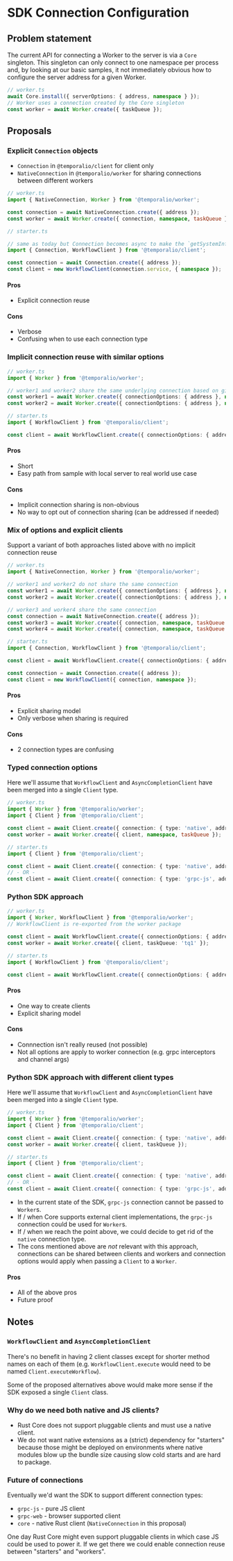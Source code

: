 # SDK Connection Configuration

## Problem statement

The current API for connecting a Worker to the server is via a `Core` singleton.
This singleton can only connect to one namespace per process and, by looking at our basic samples,
it not immediately obvious how to configure the server address for a given Worker.

```ts
// worker.ts
await Core.install({ serverOptions: { address, namespace } });
// Worker uses a connection created by the Core singleton
const worker = await Worker.create({ taskQueue });
```

## Proposals

### Explicit `Connection` objects

- `Connection` in `@temporalio/client` for client only
- `NativeConnection` in `@temporalio/worker` for sharing connections between different workers

```ts
// worker.ts
import { NativeConnection, Worker } from '@temporalio/worker';

const connection = await NativeConnection.create({ address });
const worker = await Worker.create({ connection, namespace, taskQueue });

// starter.ts

// same as today but Connection becomes async to make the `getSystemInfo` call
import { Connection, WorkflowClient } from '@temporalio/client';

const connection = await Connection.create({ address });
const client = new WorkflowClient(connection.service, { namespace });
```

#### Pros

- Explicit connection reuse

#### Cons

- Verbose
- Confusing when to use each connection type

### Implicit connection reuse with similar options

```ts
// worker.ts
import { Worker } from '@temporalio/worker';

// worker1 and worker2 share the same underlying connection based on given options
const worker1 = await Worker.create({ connectionOptions: { address }, namespace, taskQueue: 'tq1' });
const worker2 = await Worker.create({ connectionOptions: { address }, namespace, taskQueue: 'tq2' });

// starter.ts
import { WorkflowClient } from '@temporalio/client';

const client = await WorkflowClient.create({ connectionOptions: { address }, namespace });
```

#### Pros

- Short
- Easy path from sample with local server to real world use case

#### Cons

- Implicit connection sharing is non-obvious
- No way to opt out of connection sharing (can be addressed if needed)

### Mix of options and explicit clients

Support a variant of both approaches listed above with no implicit connection reuse

```ts
// worker.ts
import { NativeConnection, Worker } from '@temporalio/worker';

// worker1 and worker2 do not share the same connection
const worker1 = await Worker.create({ connectionOptions: { address }, namespace, taskQueue: 'tq1' });
const worker2 = await Worker.create({ connectionOptions: { address }, namespace, taskQueue: 'tq2' });

// worker3 and worker4 share the same connection
const connection = await NativeConnection.create({ address });
const worker3 = await Worker.create({ connection, namespace, taskQueue });
const worker4 = await Worker.create({ connection, namespace, taskQueue });

// starter.ts
import { Connection, WorkflowClient } from '@temporalio/client';

const client = await WorkflowClient.create({ connectionOptions: { address }, namespace });

const connection = await Connection.create({ address });
const client = new WorkflowClient({ connection, namespace });
```

#### Pros

- Explicit sharing model
- Only verbose when sharing is required

#### Cons

- 2 connection types are confusing

### Typed connection options

Here we'll assume that `WorkflowClient` and `AsyncCompletionClient` have been merged into a single `Client` type.

```ts
// worker.ts
import { Worker } from '@temporalio/worker';
import { Client } from '@temporalio/client';

const client = await Client.create({ connection: { type: 'native', address }, namespace });
const worker = await Worker.create({ client, namespace, taskQueue });

// starter.ts
import { Client } from '@temporalio/client';

const client = await Client.create({ connection: { type: 'native', address }, namespace });
// - OR -
const client = await Client.create({ connection: { type: 'grpc-js', address, interceptors }, namespace });
```

### Python SDK approach

```ts
// worker.ts
import { Worker, WorkflowClient } from '@temporalio/worker';
// WorkflowClient is re-exported from the worker package

const client = await WorkflowClient.create({ connectionOptions: { address }, namespace });
const worker = await Worker.create({ client, taskQueue: 'tq1' });

// starter.ts
import { WorkflowClient } from '@temporalio/client';

const client = await WorkflowClient.create({ connectionOptions: { address }, namespace });
```

#### Pros

- One way to create clients
- Explicit sharing model

#### Cons

- Connnection isn't really reused (not possible)
- Not all options are apply to worker connection (e.g. grpc interceptors and channel args)

### Python SDK approach with different client types

Here we'll assume that `WorkflowClient` and `AsyncCompletionClient` have been merged into a single `Client` type.

```ts
// worker.ts
import { Worker } from '@temporalio/worker';
import { Client } from '@temporalio/client';

const client = await Client.create({ connection: { type: 'native', address }, namespace });
const worker = await Worker.create({ client, taskQueue });

// starter.ts
import { Client } from '@temporalio/client';

const client = await Client.create({ connection: { type: 'native', address }, namespace });
// - OR -
const client = await Client.create({ connection: { type: 'grpc-js', address, interceptors }, namespace });
```

- In the current state of the SDK, `grpc-js` connection cannot be passed to `Worker`s.
- If / when Core supports external client implementations, the `grpc-js` connection could be used for `Worker`s.
- If / when we reach the point above, we could decide to get rid of the `native` connection type.
- The cons mentioned above are _not_ relevant with this approach, connections can be shared between clients and workers and connection options would apply when passing a `Client` to a `Worker`.

#### Pros

- All of the above pros
- Future proof

## Notes

### `WorkflowClient` and `AsyncCompletionClient`

There's no benefit in having 2 client classes except for shorter method names on
each of them (e.g. `WorkflowClient.execute` would need to be named `Client.executeWorkflow`).

Some of the proposed alternatives above would make more sense if the SDK exposed a single `Client` class.

### Why do we need both native and JS clients?

- Rust Core does not support pluggable clients and must use a native client.
- We do not want native extensions as a (strict) dependency for "starters" because those might be deployed on environments where
  native modules blow up the bundle size causing slow cold starts and are hard to package.

### Future of connections

Eventually we'd want the SDK to support different connection types:

- `grpc-js` - pure JS client
- `grpc-web` - browser supported client
- `core` - native Rust client (`NativeConnection` in this proposal)

One day Rust Core might even support pluggable clients in which case JS could be used to power it.
If we get there we could enable connection reuse between "starters" and "workers".
